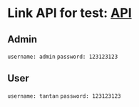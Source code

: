 # Link API for test: [API](https://ig-mern1.onrender.com/api/v1/api-docs/)

## Admin

`username: admin`
`password: 123123123`

## User

`username: tantan`
`password: 123123123`

